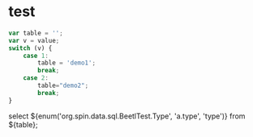 test
===
```js
var table = '';
var v = value;
switch (v) {
    case 1:
        table = 'demo1';
        break;
    case 2:
        table="demo2";
        break;
}
```
select ${enum('org.spin.data.sql.BeetlTest.Type', 'a.type', 'type')} from ${table};
